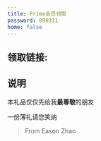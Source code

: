 ```yaml
---
title: Prime会员领取
password: 090311
home: false
---
```

## 领取链接:
<VPCard
  title="点击领取"
  desc="请不要将连接提供给他人"
  logo="https://mister-hope.com/logo.svg"
  link="https://flowus.cn/login/?page=5357cb7f-24c9-422a-bb8a-88a1af140be6&cooperate=221ee6fd-604c-49c5-8228-4d41006a3af6"
  background="rgba(253, 230, 138, 0.15)"
/>
## 说明
本礼品仅仅先给我**最尊敬**的朋友

一份薄礼请您笑纳

> From Eason Zhao